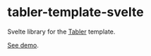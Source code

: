 # tabler-template-svelte

Svelte library for the [Tabler](https://github.com/tabler/tabler) template.

[See demo](http://magnum.9-dev.com/tabler).
